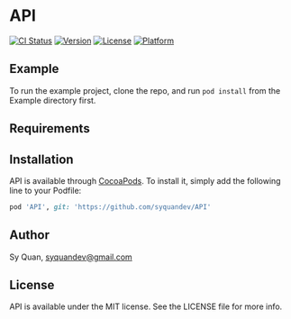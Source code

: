 # API

[![CI Status](https://img.shields.io/travis/95286760/API.svg?style=flat)](https://travis-ci.org/95286760/API)
[![Version](https://img.shields.io/cocoapods/v/API.svg?style=flat)](https://cocoapods.org/pods/API)
[![License](https://img.shields.io/cocoapods/l/API.svg?style=flat)](https://cocoapods.org/pods/API)
[![Platform](https://img.shields.io/cocoapods/p/API.svg?style=flat)](https://cocoapods.org/pods/API)

## Example

To run the example project, clone the repo, and run `pod install` from the Example directory first.

## Requirements

## Installation

API is available through [CocoaPods](https://cocoapods.org). To install
it, simply add the following line to your Podfile:

```ruby
pod 'API', git: 'https://github.com/syquandev/API'
```

## Author

Sy Quan, syquandev@gmail.com

## License

API is available under the MIT license. See the LICENSE file for more info.
